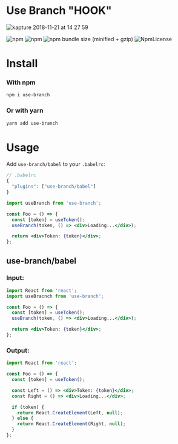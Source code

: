 # Use Branch "HOOK"

![kapture 2018-11-21 at 14 27 59](https://user-images.githubusercontent.com/15861257/48866831-d7236380-ed99-11e8-9e82-3be6e1d01233.gif)

![npm](https://img.shields.io/npm/dt/use-branch.svg)
![npm](https://img.shields.io/npm/v/use-branch.svg)
![npm bundle size (minified + gzip)](https://img.shields.io/bundlephobia/minzip/use-branch.svg)
![NpmLicense](https://img.shields.io/npm/l/use-branch.svg)

# Install

### With npm

```sh
npm i use-branch
```

### Or with yarn

```sh
yarn add use-branch
```

# Usage

Add `use-branch/babel` to your `.babelrc`:

```js
// .babelrc
{
  "plugins": ["use-branch/babel"]
}
```

```jsx
import useBranch from 'use-branch';
```

```jsx
const Foo = () => {
  const [token] = useToken();
  useBranch(token, () => <div>Loading...</div>);

  return <div>Token: {token}</div>;
};
```

## use-branch/babel

### Input:

```jsx
import React from 'react';
import useBracnch from 'use-branch';

const Foo = () => {
  const [token] = useToken();
  useBranch(token, () => <div>Loading...</div>);

  return <div>Token: {token}</div>;
};
```

### Output:

```jsx
import React from 'react';

const Foo = () => {
  const [token] = useToken();

  const Left = () => <div>Token: {token}</div>;
  const Right = () => <div>Loading...</div>;

  if (token) {
    return React.CreateElement(Left, null);
  } else {
    return React.CreateElement(Right, null);
  }
};
```
